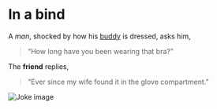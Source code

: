 # In a bind
A *man*, shocked by how his [buddy](https://www.rd.com/list/funniest-jokes-of-all-time/) is dressed, asks him, 
> “How long have you been wearing that bra?”

The **friend** replies, 
> “Ever since my wife found it in the glove compartment.”
> 
![Joke image](https://www.rd.com/wp-content/uploads/2021/10/100-jokes-77.jpg?resize=700,700)
